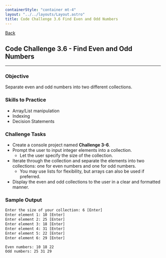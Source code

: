 ```yaml
---
containerStyle: "container mt-4"
layout: "../../layouts/Layout.astro"
title: Code Challenge 3.6 Find Even and Odd Numbers
---
```


<a href="/code-challenges/" class="btn btn-sm btn-outline-light mb-3">
  <i class="si-arrow-left"></i> Back
</a>

## Code Challenge 3.6 - Find Even and Odd Numbers
---

### Objective
Separate even and odd numbers into two different collections.

### Skills to Practice
- Array/List manipulation
- Indexing
- Decision Statements

### Challenge Tasks
- Create a console project named **Challenge 3-6**.
- Prompt the user to input integer elements into a collection.
    - Let the user specify the size of the collection.
- Iterate through the collection and separate the elements into two collections: one for even numbers and one for odd numbers.
    - You may use lists for flexibility, but arrays can also be used if preferred.
- Display the even and odd collections to the user in a clear and formatted manner.


### Sample Output
```txt
Enter the size of your collection: 6 [Enter]
Enter element 1: 10 [Enter]
Enter element 2: 25 [Enter]
Enter element 3: 18 [Enter]
Enter element 4: 31 [Enter]
Enter element 5: 22 [Enter]
Enter element 6: 29 [Enter]

Even numbers: 10 18 22
Odd numbers: 25 31 29
```